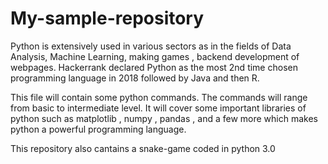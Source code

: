 # My-sample-repository

Python is extensively used in various sectors as in the fields of Data Analysis, Machine Learning, making games , backend development of webpages.
Hackerrank declared Python as the most 2nd time chosen programming language in 2018 followed by Java and then R.

This file will contain some python commands. 
The commands will range from basic to intermediate level.
It will cover some important libraries of python such as matplotlib , numpy , pandas ,
and a few more which makes python a powerful programming language.

This repository also cantains a snake-game coded in python 3.0
